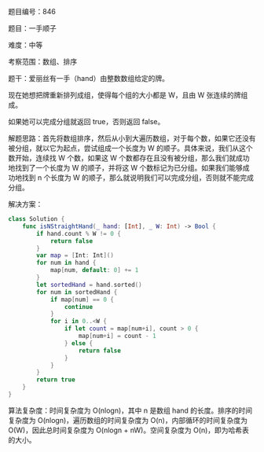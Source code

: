 题目编号：846

题目：一手顺子

难度：中等

考察范围：数组、排序

题干：爱丽丝有一手（hand）由整数数组给定的牌。 

现在她想把牌重新排列成组，使得每个组的大小都是 W，且由 W 张连续的牌组成。

如果她可以完成分组就返回 true，否则返回 false。

解题思路：首先将数组排序，然后从小到大遍历数组，对于每个数，如果它还没有被分组，就以它为起点，尝试组成一个长度为 W 的顺子。具体来说，我们从这个数开始，连续找 W 个数，如果这 W 个数都存在且没有被分组，那么我们就成功地找到了一个长度为 W 的顺子，并将这 W 个数标记为已分组。如果我们能够成功地找到 n 个长度为 W 的顺子，那么就说明我们可以完成分组，否则就不能完成分组。

解决方案：

```swift
class Solution {
    func isNStraightHand(_ hand: [Int], _ W: Int) -> Bool {
        if hand.count % W != 0 {
            return false
        }
        var map = [Int: Int]()
        for num in hand {
            map[num, default: 0] += 1
        }
        let sortedHand = hand.sorted()
        for num in sortedHand {
            if map[num] == 0 {
                continue
            }
            for i in 0..<W {
                if let count = map[num+i], count > 0 {
                    map[num+i] = count - 1
                } else {
                    return false
                }
            }
        }
        return true
    }
}
```

算法复杂度：时间复杂度为 O(nlogn)，其中 n 是数组 hand 的长度。排序的时间复杂度为 O(nlogn)，遍历数组的时间复杂度为 O(n)，内部循环的时间复杂度为 O(W)，因此总时间复杂度为 O(nlogn + nW)。空间复杂度为 O(n)，即为哈希表的大小。